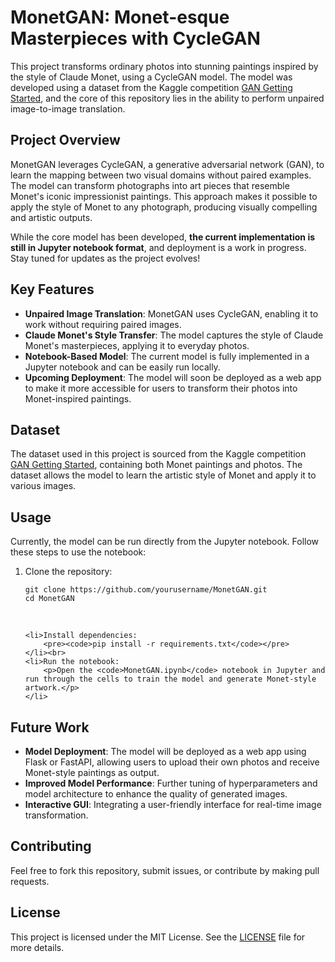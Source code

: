 <h1>MonetGAN: Monet-esque Masterpieces with CycleGAN</h1>

<p>This project transforms ordinary photos into stunning paintings inspired by the style of Claude Monet, using a CycleGAN model. The model was developed using a dataset from the Kaggle competition <a href="https://www.kaggle.com/competitions/gan-getting-started">GAN Getting Started</a>, and the core of this repository lies in the ability to perform unpaired image-to-image translation.</p>

<h2>Project Overview</h2>

<p>MonetGAN leverages CycleGAN, a generative adversarial network (GAN), to learn the mapping between two visual domains without paired examples. The model can transform photographs into art pieces that resemble Monet's iconic impressionist paintings. This approach makes it possible to apply the style of Monet to any photograph, producing visually compelling and artistic outputs.</p>

<p>While the core model has been developed, <strong>the current implementation is still in Jupyter notebook format</strong>, and deployment is a work in progress. Stay tuned for updates as the project evolves!</p>

<h2>Key Features</h2>

<ul>
    <li><strong>Unpaired Image Translation</strong>: MonetGAN uses CycleGAN, enabling it to work without requiring paired images.</li>
    <li><strong>Claude Monet's Style Transfer</strong>: The model captures the style of Claude Monet's masterpieces, applying it to everyday photos.</li>
    <li><strong>Notebook-Based Model</strong>: The current model is fully implemented in a Jupyter notebook and can be easily run locally.</li>
    <li><strong>Upcoming Deployment</strong>: The model will soon be deployed as a web app to make it more accessible for users to transform their photos into Monet-inspired paintings.</li>
</ul>

<h2>Dataset</h2>

<p>The dataset used in this project is sourced from the Kaggle competition <a href="https://www.kaggle.com/competitions/gan-getting-started">GAN Getting Started</a>, containing both Monet paintings and photos. The dataset allows the model to learn the artistic style of Monet and apply it to various images.</p>

<h2>Usage</h2>

<p>Currently, the model can be run directly from the Jupyter notebook. Follow these steps to use the notebook:</p>

<ol>
    <li>Clone the repository:
        <pre><code>git clone https://github.com/yourusername/MonetGAN.git<br>cd MonetGAN</code></pre>
    </li><br>

    <li>Install dependencies:
        <pre><code>pip install -r requirements.txt</code></pre>
    </li><br>
    <li>Run the notebook:
        <p>Open the <code>MonetGAN.ipynb</code> notebook in Jupyter and run through the cells to train the model and generate Monet-style artwork.</p>
    </li>
</ol>


<h2>Future Work</h2>

<ul>
    <li><strong>Model Deployment</strong>: The model will be deployed as a web app using Flask or FastAPI, allowing users to upload their own photos and receive Monet-style paintings as output.</li>
    <li><strong>Improved Model Performance</strong>: Further tuning of hyperparameters and model architecture to enhance the quality of generated images.</li>
    <li><strong>Interactive GUI</strong>: Integrating a user-friendly interface for real-time image transformation.</li>
</ul>

<h2>Contributing</h2>

<p>Feel free to fork this repository, submit issues, or contribute by making pull requests.</p>

<h2>License</h2>

<p>This project is licensed under the MIT License. See the <a href="LICENSE">LICENSE</a> file for more details.</p>
